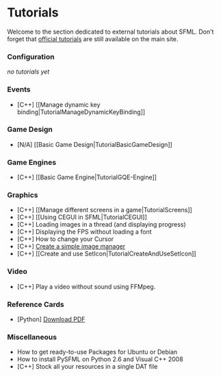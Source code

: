 # Tutorials

Welcome to the section dedicated to external tutorials about SFML. Don't forget that [official tutorials](http://www.sfml-dev.org/tutorials/) are still available on the main site.

### Configuration

*no tutorials yet*

### Events

* [C++] [[Manage dynamic key binding|TutorialManageDynamicKeyBinding]]

### Game Design
* [N/A] [[Basic Game Design|TutorialBasicGameDesign]]

### Game Engines

* [C++] [[Basic Game Engine|TutorialGQE-Engine]]

### Graphics

* [C++] [[Manage different screens in a game|TutorialScreens]]
* [C++] [[Using CEGUI in SFML|TutorialCEGUI]]
* [C++] Loading images in a thread (and displaying progress)
* [C++] Displaying the FPS without loading a font
* [C++] How to change your Cursor
* [C++] [Create a simple image manager](TutorialImageManager)
* [C++] [[Create and use SetIcon|TutorialCreateAndUseSetIcon]]

### Video

* [C++] Play a video without sound using FFMpeg.

### Reference Cards

* [Python] [Download PDF](http://www.losersjuegos.com.ar/_media/referencia/apuntes/pysfml/pysfml_reference_card.pdf)

### Miscellaneous

* How to get ready-to-use Packages for Ubuntu or Debian
* How to install PySFML on Python 2.6 and Visual C++ 2008
* [C++] Stock all your resources in a single DAT file